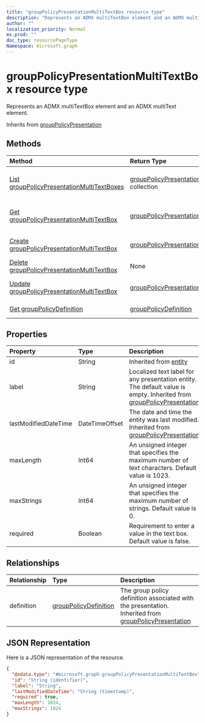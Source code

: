 ```yaml
---
title: "groupPolicyPresentationMultiTextBox resource type"
description: "Represents an ADMX multiTextBox element and an ADMX multiText element."
author: ""
localization_priority: Normal
ms.prod: ""
doc_type: resourcePageType
Namespace: microsoft.graph
---
```



# groupPolicyPresentationMultiTextBox resource type

Represents an ADMX multiTextBox element and an ADMX multiText element.


Inherits from [groupPolicyPresentation](../resources/groupPolicyPresentation.md)

## Methods
|Method|Return Type|Description|
|:---|:---|:---|
|[List groupPolicyPresentationMultiTextBoxes](../api/grouppolicypresentationmultitextbox-list.md)|[groupPolicyPresentationMultiTextBox](../resources/groupPolicyPresentationMultiTextBox.md) collection|List properties and relationships of the [groupPolicyPresentationMultiTextBox](../resources/grouppolicypresentationmultitextbox.md) objects.|
|[Get groupPolicyPresentationMultiTextBox](../api/grouppolicypresentationmultitextbox-get.md)|[groupPolicyPresentationMultiTextBox](../resources/groupPolicyPresentationMultiTextBox.md)|Read properties and relationships of the [groupPolicyPresentationMultiTextBox](../resources/grouppolicypresentationmultitextbox.md) object.|
|[Create groupPolicyPresentationMultiTextBox](../api/grouppolicypresentationmultitextbox-create.md)|[groupPolicyPresentationMultiTextBox](../resources/groupPolicyPresentationMultiTextBox.md)|Create a new [groupPolicyPresentationMultiTextBox](../resources/grouppolicypresentationmultitextbox.md) object.|
|[Delete groupPolicyPresentationMultiTextBox](../api/grouppolicypresentationmultitextbox-delete.md)|None|Deletes a [groupPolicyPresentationMultiTextBox](../resources/grouppolicypresentationmultitextbox.md).|
|[Update groupPolicyPresentationMultiTextBox](../api/grouppolicypresentationmultitextbox-update.md)|[groupPolicyPresentationMultiTextBox](../resources/groupPolicyPresentationMultiTextBox.md)|Update the properties of a [groupPolicyPresentationMultiTextBox](../resources/grouppolicypresentationmultitextbox.md) object.|
|[Get groupPolicyDefinition](../api/grouppolicydefinition-get.md)|[groupPolicyDefinition](../resources/groupPolicyDefinition.md)|Read properties and relationships of the [groupPolicyDefinition](../resources/grouppolicydefinition.md) object.|

## Properties
|Property|Type|Description|
|:---|:---|:---|
|id|String| Inherited from [entity](../resources/entity.md)|
|label|String|Localized text label for any presentation entity. The default value is empty. Inherited from [groupPolicyPresentation](../resources/groupPolicyPresentation.md)|
|lastModifiedDateTime|DateTimeOffset|The date and time the entity was last modified. Inherited from [groupPolicyPresentation](../resources/groupPolicyPresentation.md)|
|maxLength|Int64|An unsigned integer that specifies the maximum number of text characters. Default value is 1023.|
|maxStrings|Int64|An unsigned integer that specifies the maximum number of strings. Default value is 0.|
|required|Boolean|Requirement to enter a value in the text box. Default value is false.|

## Relationships
|Relationship|Type|Description|
|:---|:---|:---|
|definition|[groupPolicyDefinition](../resources/groupPolicyDefinition.md)|The group policy definition associated with the presentation. Inherited from [groupPolicyPresentation](../resources/groupPolicyPresentation.md)|

## JSON Representation
Here is a JSON representation of the resource.
<!-- {
  "blockType": "resource",
  "keyProperty": "id",
  "@odata.type": "microsoft.graph.groupPolicyPresentationMultiTextBox",
  "baseType": "microsoft.graph.groupPolicyPresentation",
  "openType": false
}
-->
``` json
{
  "@odata.type": "#microsoft.graph.groupPolicyPresentationMultiTextBox",
  "id": "String (identifier)",
  "label": "String",
  "lastModifiedDateTime": "String (timestamp)",
  "required": true,
  "maxLength": 1024,
  "maxStrings": 1024
}
```


